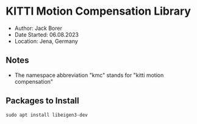 # KITTI Motion Compensation Library 
* Author: Jack Borer
* Date Started: 06.08.2023
* Location: Jena, Germany

## Notes
* The namespace abbreviation "kmc" stands for "kitti motion compensation"

## Packages to Install 

    sudo apt install libeigen3-dev


